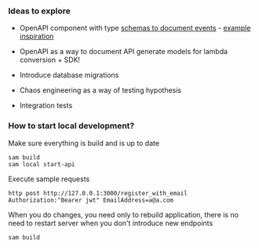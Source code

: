 ### Ideas to explore

- OpenAPI component with type [schemas to document events](https://swagger.io/specification/#schema-object) - [example inspiration](https://github.com/aws-samples/aws-serverless-ecommerce-platform/blob/master/products/resources/events.yaml)
- OpenAPI as a way to document API generate models for lambda conversion + SDK!

- Introduce database migrations
- Chaos engineering as a way of testing hypothesis
- Integration tests

### How to start local development?

Make sure everything is build and is up to date
```
sam build
sam local start-api 
```

Execute sample requests
```
http post http://127.0.0.1:3000/register_with_email Authorization:"Bearer jwt" EmailAddress=a@a.com
```

When you do changes, you need only to rebuild application, 
there is no need to restart server when you don't introduce new endpoints
```
sam build
```
